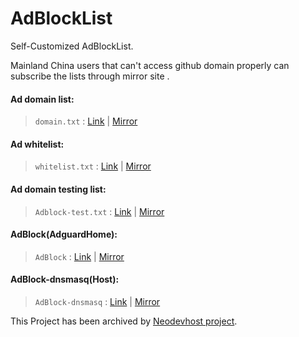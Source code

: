 # AdBlockList
Self-Customized AdBlockList.

Mainland China users that can't access github domain properly can subscribe the lists through mirror site .

#### Ad domain list: 
> `domain.txt` : [Link](https://raw.githubusercontent.com/Licolnlee/AdBlockList/master/domain.txt) | [Mirror](https://licolnlee.icu/AdBlockList/domain.txt)

#### Ad whitelist:
> `whitelist.txt` : [Link](https://raw.githubusercontent.com/Licolnlee/AdBlockList/master/whitelist.txt) | [Mirror](https://licolnlee.icu/AdBlockList/whitelist.txt)

#### Ad domain testing list:
> `Adblock-test.txt` : [Link](https://raw.githubusercontent.com/Licolnlee/AdBlockList/master/Adblock-test.txt) | [Mirror](https://licolnlee.icu/AdBlockList/Adblock-test.txt)

#### AdBlock(AdguardHome):
> `AdBlock` : [Link](https://raw.githubusercontent.com/Licolnlee/AdBlockList/master/Adblock-test.txt) | [Mirror](https://licolnlee.icu/AdBlockList/AdBlock)

#### AdBlock-dnsmasq(Host):
> `AdBlock-dnsmasq` : [Link](https://raw.githubusercontent.com/Licolnlee/AdBlockList/master/AdBlock-dnsmasq) | [Mirror](https://licolnlee.icu/AdBlockList/AdBlock-dnsmasq)

 This Project has been archived by [Neodevhost project](https://github.com/neodevpro/neodevhost).

